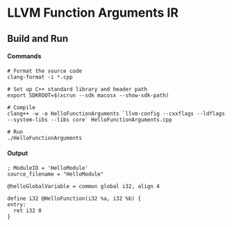 # LLVM Function Arguments IR

## Build and Run

#### Commands

```
# Format the source code
clang-format -i *.cpp

# Set up C++ standard library and header path
export SDKROOT=$(xcrun --sdk macosx --show-sdk-path)

# Compile
clang++ -w -o HelloFunctionArguments `llvm-config --cxxflags --ldflags --system-libs --libs core` HelloFunctionArguments.cpp

# Run
./HelloFunctionArguments
```

#### Output

```
; ModuleID = 'HelloModule'
source_filename = "HelloModule"

@helloGlobalVariable = common global i32, align 4

define i32 @HelloFunction(i32 %a, i32 %b) {
entry:
  ret i32 0
}
```
